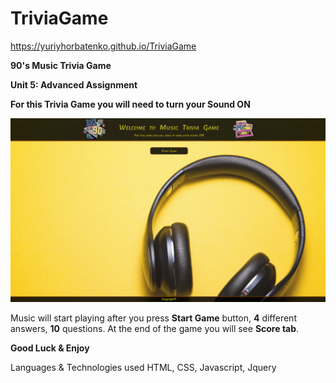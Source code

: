 # TriviaGame

https://yuriyhorbatenko.github.io/TriviaGame

**90's Music Trivia Game**

**Unit 5: Advanced Assignment**

**For this Trivia Game you will need to turn your Sound ON**

![](img/screen.jpg)

Music will start playing after you press **Start Game** button, **4** different answers, **10** questions. At the end of the game you will see  **Score tab**.

**Good Luck & Enjoy**

Languages & Technologies used
HTML, CSS, Javascript, Jquery 

